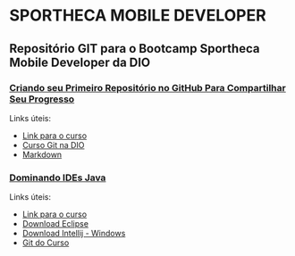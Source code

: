 # SPORTHECA MOBILE DEVELOPER
## Repositório GIT para o Bootcamp Sportheca Mobile Developer da DIO

### [Criando seu Primeiro Repositório no GitHub Para Compartilhar Seu Progresso](https://web.dio.me/lab/criando-seu-primeiro-repositorio-no-github-para-compartilhar-seu-progresso/learning/a6e285fa-b9a0-4bc2-8353-7b729dabcf0c)
Links úteis:
- [Link para o curso](https://web.dio.me/lab/criando-seu-primeiro-repositorio-no-github-para-compartilhar-seu-progresso/learning/a6e285fa-b9a0-4bc2-8353-7b729dabcf0c)
- [Curso Git na DIO](https://web.dio.me/course/introducao-ao-git-e-ao-github/learning/75b9fe49-6ed4-4480-83a7-7e37fc356aa9)
- [Markdown](https://docs.github.com/pt/github/writing-on-github/getting-started-with-writing-and-formatting-on-github/basic-writing-and-formatting-syntax)

### [Dominando IDEs Java](https://web.dio.me/course/dominando-ides-java/learning/b0f1ae39-6af7-4a2c-8fc2-c73ae8463c84?back=/track/sportheca-mobile-developer)
Links úteis:
- [Link para o curso](https://web.dio.me/course/dominando-ides-java/learning/b0f1ae39-6af7-4a2c-8fc2-c73ae8463c84?back=/track/sportheca-mobile-developer)
- [Download Eclipse](https://www.eclipse.org/downloads/)
- [Download Intellij - Windows](https://www.jetbrains.com/pt-br/idea/download/#section=windows)
- [Git do Curso](github.com/cami-la/curso-dio-dominando-ides-java)